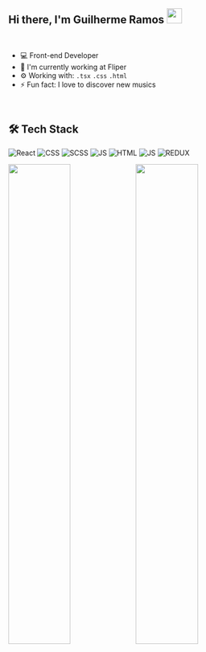 ## Hi there, I'm Guilherme Ramos <img src="https://raw.githubusercontent.com/kaueMarques/kaueMarques/master/hi.gif" width="30px" />

<br/>

- 💻 Front-end Developer
- 🏢 I'm currently working at Fliper
- ⚙️ Working with: `.tsx` `.css` `.html` 
- ⚡ Fun fact: I love to discover new musics

<br/>

## 🛠  Tech Stack

![React](https://img.shields.io/badge/React-20232A?style=for-the-badge&logo=react&logoColor=61DAFB) ![CSS](https://img.shields.io/badge/CSS3-1572B6?style=for-the-badge&logo=css3&logoColor=white)  ![SCSS](https://img.shields.io/badge/Sass-CC6699?style=for-the-badge&logo=sass&logoColor=white)  ![JS](https://img.shields.io/badge/JavaScript-F7DF1E?style=for-the-badge&logo=javascript&logoColor=black) 
![HTML](https://img.shields.io/badge/HTML5-E34F26?style=for-the-badge&logo=html5&logoColor=white) 
 ![JS](
https://img.shields.io/badge/TypeScript-007ACC?style=for-the-badge&logo=typescript&logoColor=white) 
![REDUX](https://img.shields.io/badge/Redux-593D88?style=for-the-badge&logo=redux&logoColor=white) 
        
<p align="left">
  <img width="49.5%" src="https://github-readme-stats.vercel.app/api?username=guiramos7&show_icons=true&theme=nightowl&hide_border=true" />
  <img width="49.5%" src="https://github-readme-streak-stats.herokuapp.com/?user=guiramos7&theme=nightowl&hide_border=true" />
  </a>
</p>


